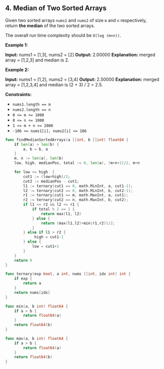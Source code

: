 
## 4. Median of Two Sorted Arrays
Given two sorted arrays `nums1` and `nums2` of size `m` and `n` respectively, return **the median** of the two sorted arrays.

The overall run time complexity should be `O(log (m+n))`.

**Example 1:**

**Input:** nums1 = [1,3], nums2 = [2]
**Output:** 2.00000
**Explanation:** merged array = [1,2,3] and median is 2.

**Example 2:**

**Input:** nums1 = [1,2], nums2 = [3,4]
**Output:** 2.50000
**Explanation:** merged array = [1,2,3,4] and median is (2 + 3) / 2 = 2.5.

**Constraints:**

-   `nums1.length == m`
-   `nums2.length == n`
-   `0 <= m <= 1000`
-   `0 <= n <= 1000`
-   `1 <= m + n <= 2000`
-   `-106 <= nums1[i], nums2[i] <= 106`

```go
func findMedianSortedArrays(a []int, b []int) float64 {
	if len(a) > len(b) {
		a, b = b, a
	}
	m, n := len(a), len(b)
	low, high, medianPos, total := 0, len(a), (m+n+1)/2, m+n

	for low <= high  {
		cut1 := (low+high)/2;
        cut2 := medianPos - cut1;
		l1 := ternary(cut1 == 0, math.MinInt, a, cut1-1);
        l2 := ternary(cut2 == 0, math.MinInt, b, cut2-1);
        r1 := ternary(cut1 == m, math.MaxInt, a, cut1);
        r2 := ternary(cut2 == n, math.MaxInt, b, cut2);
		if l1 <= r2 && l2 <= r1 {
			if total % 2 == 1 {
				return max(l1, l2)
			} else {
				return (max(l1,l2)+min(r1,r2))/2;
			}
		} else if l1 > r2 {
			 high = cut1-1
		} else { 
			low = cut1+1
		}
	}
	return 0
}

func ternary(exp bool, a int, nums []int, idx int) int {
	if exp {
		return a
	}
	return nums[idx]
}

func min(a, b int) float64 {
	if a < b {
		return float64(a)
	}
	return float64(b)
}

func max(a, b int) float64 {
	if a > b {
		return float64(a)
	}
	return float64(b)
}

```